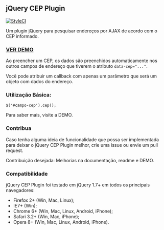 ## jQuery CEP Plugin

[![StyleCI](https://styleci.io/repos/19625002/shield)](https://styleci.io/repos/19625002)

Um plugin jQuery para pesquisar endereços por AJAX de acordo com o CEP informado.

### [VER DEMO](http://shakegioh.github.io/jquery.cep/)

Ao preencher um CEP, os dados são preenchidos automaticamente nos outros campos de endereço que tiverem o atributo `data-cep="..."`.

Você pode atribuir um callback com apenas um parâmetro que será um objeto com dados do endereço.

### Utilização Básica:

`$('#campo-cep').cep();`

Para saber mais, visite a DEMO.

### Contribua

Caso tenha alguma ideia de funcionalidade que possa ser implementada para deixar o jQuery CEP Plugin melhor, crie uma issue ou envie um pull request.

Contribuição desejada: Melhorias na documentação, readme e DEMO.

### Compatibilidade
jQuery CEP Plugin foi testado em jQuery 1.7+ em todos os principais navegadores:

  * Firefox 2+ (Win, Mac, Linux);
  * IE7+ (Win);
  * Chrome 6+ (Win, Mac, Linux, Android, iPhone);
  * Safari 3.2+ (Win, Mac, iPhone);
  * Opera 8+ (Win, Mac, Linux, Android, iPhone).
